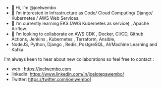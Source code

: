- 👋 Hi, I’m @joelwembo
- 👀 I’m interested in Infrastructure as Code/ Cloud Computing/ Django/ Kubernetes / AWS Web Services.
- 🌱 I’m currently learning EKS (AWS Kubernetes as service) , Apache Airflow.
- 💞️ I’m looking to collaborate on AWS CDK , Docker, CI/CD, Github Actions, Jenkins , Kubernetes , Terraform, Ansible,
-  NodeJS, Python, Django , Redis, PostgreSQL, AI/Machine Learning and Kafka

<!---
joelwembo/joelwembo I'm Joel Wembo Cloud platform solutions architect consultant offering an immense experience, diligent, intelligent 
and criticaltechnical skills. I specialize in building applications for financial, IT, and Security Software as services solutions using
AWS, Kubernetes, Docker, Python, Django, Terraform, SQL, Jenkins and NodeJS. I have achieved works in mobile apps, API Integration, 
ETL pipelines, CI/CD and cloud solutions architectures.
--->
I'm always keen to hear about new collaborations so feel free to contact :
- web : https://joelwembo.com
- linkedin:   https://www.linkedin.com/in/joelotepawembo/
- Twitter:    https://twitter.com/joelwembo1
